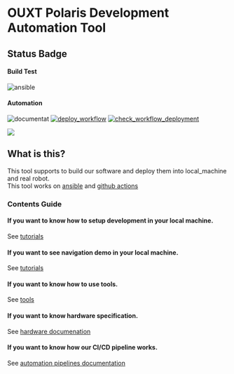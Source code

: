 # OUXT Polaris Development Automation Tool
## Status Badge
#### Build Test
![ansible](https://github.com/OUXT-Polaris/ouxt_automation/workflows/ansible/badge.svg)

#### Automation
![documentat](https://github.com/OUXT-Polaris/ouxt_automation/workflows/documentat/badge.svg)
[![deploy_workflow](https://github.com/OUXT-Polaris/ouxt_automation/actions/workflows/deploy_workflow.yaml/badge.svg)](https://github.com/OUXT-Polaris/ouxt_automation/actions/workflows/deploy_workflow.yaml)
[![check_workflow_deployment](https://github.com/OUXT-Polaris/ouxt_automation/actions/workflows/check_workflow.yaml/badge.svg)](https://github.com/OUXT-Polaris/ouxt_automation/actions/workflows/check_workflow.yaml)

[![](https://img.youtube.com/vi/nkrm7e8vdPg/maxresdefault.jpg)](https://www.youtube.com/watch?v=nkrm7e8vdPg)

## What is this?
This tool supports to build our software and deploy them into local_machine and real robot.  
This tool works on [ansible](https://docs.ansible.com/) and [github actions](https://github.com/features/actions)

### Contents Guide
#### If you want to know how to setup development in your local machine.
See [tutorials](tutorials/supported_platforms)

#### If you want to see navigation demo in your local machine.
See [tutorials](tutorials/navigation_demo)

#### If you want to know how to use tools.
See [tools](tools/tools.md)

#### If you want to know hardware specification.
See [hardware documenation](https://ouxt-polaris.github.io/robotx-hardware-documentation/)

#### If you want to know how our CI/CD pipeline works.
See [automation pipelines documentation](automation)
